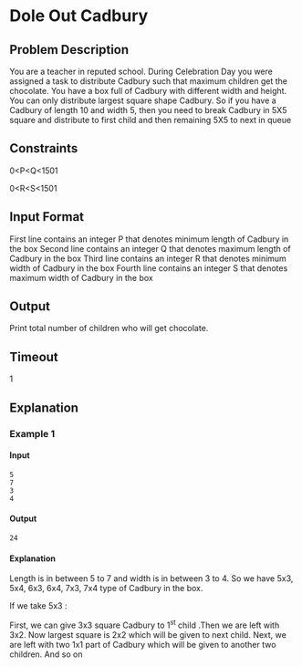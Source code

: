 # Dole Out Cadbury
## Problem Description
You are a teacher in reputed school. During Celebration Day you were assigned a task to distribute Cadbury such that maximum children get the chocolate. You have a box full of Cadbury with
different width and height. You can only distribute largest square shape Cadbury. So if you have a Cadbury of length 10 and width 5, then you need to break Cadbury in 5X5 square and distribute to
first child and then remaining 5X5 to next in queue
## Constraints
0<P<Q<1501

0<R<S<1501
## Input Format
First line contains an integer P that denotes minimum length of Cadbury in the box
Second line contains an integer Q that denotes maximum length of Cadbury in the box
Third line contains an integer R that denotes minimum width of Cadbury in the box
Fourth line contains an integer S that denotes maximum width of Cadbury in the box
## Output
Print total number of children who will get chocolate.
## Timeout
1
## Explanation
### Example 1
#### Input
```
5
7
3
4
```
#### Output
```
24
```
#### Explanation
Length is in between 5 to 7 and width is in between 3 to 4. So we have 5x3, 5x4, 6x3, 6x4, 7x3, 7x4 type of Cadbury in the box.

If we take 5x3 :

First, we can give 3x3 square Cadbury to 1<sup>st</sup> child .Then we are left with 3x2. Now largest square is 2x2 which will be given to next child. Next, we are left with two 1x1 part of Cadbury which will be given to another two children.
And so on
